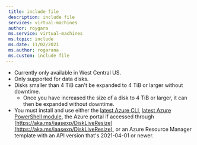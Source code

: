 ```yaml
---
 title: include file
 description: include file
 services: virtual-machines
 author: roygara
 ms.service: virtual-machines
 ms.topic: include
 ms.date: 11/02/2021
 ms.author: rogarana
 ms.custom: include file
---
```


- Currently only available in West Central US.
- Only supported for data disks.
- Disks smaller than 4 TiB can't be expanded to 4 TiB or larger without downtime.
    - Once you have increased the size of a disk to 4 TiB or larger, it can then be expanded without downtime.
- You must install and use either the [latest Azure CLI](/cli/azure/install-azure-cli), [latest Azure PowerShell module](/powershell/azure/install-az-ps), the Azure portal if accessed through [https://aka.ms/iaasexp/DiskLiveResize](https://aka.ms/iaasexp/DiskLiveResize), or an Azure Resource Manager template with an API version that's 2021-04-01 or newer.
